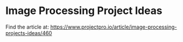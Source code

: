 # Image Processing Project Ideas

Find the article at: https://www.projectpro.io/article/image-processing-projects-ideas/460
